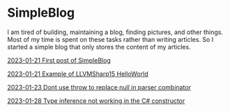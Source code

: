 # SimpleBlog

I am tired of building, maintaining a blog, finding pictures, and other things. Most of my time is spent on these tasks rather than writing articles. So I started a simple blog that only stores the content of my articles.

[2023-01-21 First post of SimpleBlog](post/2023-01-21-First-post-of-SimpleBlog.md)

[2023-01-21 Example of LLVMSharp15 HelloWorld](post/2023-01-21-Example-of-LLVMSharp15-HelloWorld.md)

[2023-01-23 Dont use throw to replace null in parser combinator](post/2023-01-23-Dont-use-throw-to-replace-null-in-parser-combinator.md)

[2023-01-28 Type inference not working in the C# constructor](post/2023-01-28-Type-inference-not-working-in-C#-constructor.md)




















